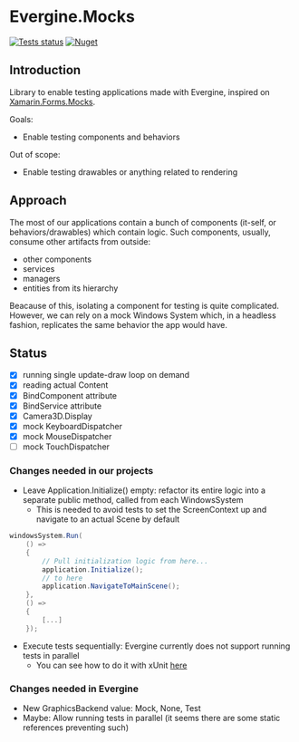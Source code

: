 # Evergine.Mocks

[![Tests status](https://github.com/MarcosCobena/Evergine.Mocks/actions/workflows/dotnet.yml/badge.svg)](https://github.com/MarcosCobena/Evergine.Mocks/actions/workflows/dotnet.yml)
[![Nuget](https://img.shields.io/nuget/v/Evergine.Mocks)](https://www.nuget.org/packages/Evergine.Mocks)

## Introduction

Library to enable testing applications made with Evergine, inspired on [Xamarin.Forms.Mocks](https://github.com/jonathanpeppers/Xamarin.Forms.Mocks).

Goals:

- Enable testing components and behaviors

Out of scope:

- Enable testing drawables or anything related to rendering

## Approach

The most of our applications contain a bunch of components (it-self, or behaviors/drawables) which contain logic.
Such components, usually, consume other artifacts from outside:

- other components
- services
- managers
- entities from its hierarchy

Beacause of this, isolating a component for testing is quite complicated.
However, we can rely on a mock Windows System which, in a headless fashion, replicates the same behavior the app would have.

## Status

- [x] running single update-draw loop on demand
- [x] reading actual Content
- [x] BindComponent attribute
- [x] BindService attribute
- [x] Camera3D.Display
- [x] mock KeyboardDispatcher
- [x] mock MouseDispatcher
- [ ] mock TouchDispatcher

### Changes needed in our projects

- Leave Application.Initialize() empty: refactor its entire logic into a separate public method, called from each WindowsSystem
  - This is needed to avoid tests to set the ScreenContext up and navigate to an actual Scene by default

```csharp
windowsSystem.Run(
    () =>
    {
        // Pull initialization logic from here...
        application.Initialize();
        // to here
        application.NavigateToMainScene();
    },
    () =>
    {
        [...]
    });
```

- Execute tests sequentially: Evergine currently does not support running tests in parallel
  - You can see how to do it with xUnit [here](https://github.com/MarcosCobena/Evergine.Mocks/blob/main/src/Sample/Sample.Tests/AssemblyInfo.cs)

### Changes needed in Evergine

- New GraphicsBackend value: Mock, None, Test
- Maybe: Allow running tests in parallel (it seems there are some static references preventing such)
